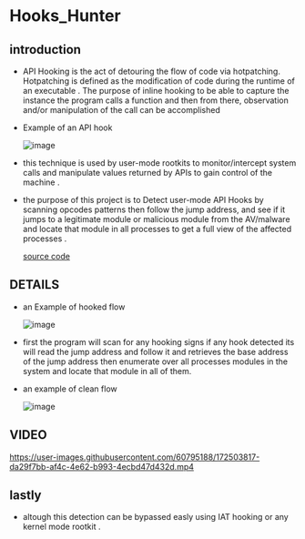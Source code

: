 # Hooks_Hunter
## introduction
* API Hooking is the act of detouring the flow of code via hotpatching. Hotpatching is defined as the modification of code during the runtime of an executable . The purpose of inline hooking to be able to capture the instance the program calls a function and then from there, observation and/or manipulation of the call can be accomplished

* Example of an API hook 

  ![image](https://user-images.githubusercontent.com/60795188/180610747-b5428363-939a-4afe-965a-bb0b9c93ebfb.png)

* this technique is used by user-mode rootkits to monitor/intercept system calls and manipulate values returned by APIs to gain control of the machine .


* the purpose of this project is to Detect user-mode API Hooks by scanning opcodes patterns then follow the jump address, and see if it jumps to a legitimate module or malicious module from the AV/malware and locate that module in all processes to get a full view of the affected processes .

  [source code ](https://github.com/ZeroMemoryEx/Hooks_Hunter/blob/master/Inlines_Hunter/Source.cpp)
## DETAILS

* an Example of hooked flow

  ![image](https://user-images.githubusercontent.com/60795188/161443202-3aac7d65-388a-46a6-aef7-738440410c5e.png)

* first the program will scan for any hooking signs if any hook detected its will read the jump address and follow it and retrieves the base address of the jump address then enumerate over all processes modules in the system and locate that module in all of them.

* an example of clean flow 

  ![image](https://user-images.githubusercontent.com/60795188/161444125-32d3257d-e1f3-4a36-bd0f-762cef48c96c.png)

## VIDEO

  https://user-images.githubusercontent.com/60795188/172503817-da29f7bb-af4c-4e62-b993-4ecbd47d432d.mp4

## lastly

* altough this detection can be bypassed easly using IAT hooking or any kernel mode rootkit .